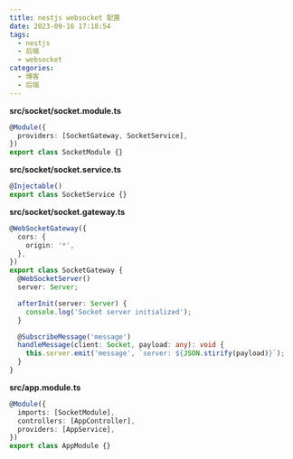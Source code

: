 ```yaml
---
title: nestjs websocket 配置
date: 2023-09-16 17:18:54
tags:
  - nestjs
  - 后端
  - websocket
categories:
  - 博客
  - 后端
---
```


**src/socket/socket.module.ts**
```ts
@Module({
  providers: [SocketGateway, SocketService],
})
export class SocketModule {}
```
**src/socket/socket.service.ts**
```ts
@Injectable()
export class SocketService {}
```
**src/socket/socket.gateway.ts**
```ts
@WebSocketGateway({
  cors: {
    origin: '*',
  },
})
export class SocketGateway {
  @WebSocketServer()
  server: Server;

  afterInit(server: Server) {
    console.log('Socket server initialized');
  }

  @SubscribeMessage('message')
  handleMessage(client: Socket, payload: any): void {
    this.server.emit('message', `server: ${JSON.stirify(payload)}`);
  }
}
```
**src/app.module.ts**
```ts
@Module({
  imports: [SocketModule],
  controllers: [AppController],
  providers: [AppService],
})
export class AppModule {}
```